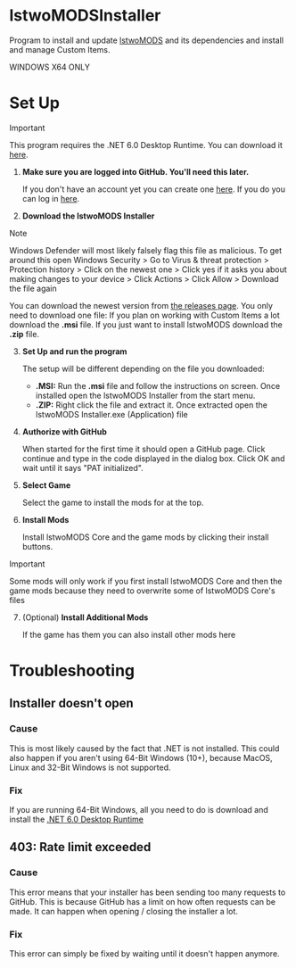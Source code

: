 # lstwoMODSInstaller
Program to install and update [lstwoMODS](https://github.com/lstwo/lstwomods) and its dependencies and install and manage Custom Items.

WINDOWS X64 ONLY

# Set Up

> [!IMPORTANT]
> This program requires the .NET 6.0 Desktop Runtime. You can download it [here](https://dotnet.microsoft.com/en-us/download/dotnet/thank-you/runtime-desktop-6.0.36-windows-x64-installer).

1. **Make sure you are logged into GitHub. You'll need this later.**

   If you don't have an account yet you can create one [here](https://github.com/signup). If you do you can log in [here](https://github.com/login).
   
2. **Download the lstwoMODS Installer**
  
> [!NOTE]
> Windows Defender will most likely falsely flag this file as malicious.
> To get around this
> open Windows Security >
> Go to Virus & threat protection >
> Protection history >
> Click on the newest one >
> Click yes if it asks you about making changes to your device >
> Click Actions >
> Click Allow >
> Download the file again

   You can download the newest version from [the releases page](https://github.com/lstwoSTUDIOS/lstwoMODSInstaller/releases). You only need to download one file:
   If you plan on working with Custom Items a lot download the **.msi** file. If you just want to install lstwoMODS download the **.zip** file.

3. **Set Up and run the program**

   The setup will be different depending on the file you downloaded:
   - **.MSI:** Run the **.msi** file and follow the instructions on screen. Once installed open the lstwoMODS Installer from the start menu.
   - **.ZIP:** Right click the file and extract it. Once extracted open the lstwoMODS Installer.exe (Application) file

4. **Authorize with GitHub**

   When started for the first time it should open a GitHub page. Click continue and type in the code displayed in the dialog box. Click OK and wait until it says "PAT initialized".

5. **Select Game**

   Select the game to install the mods for at the top.

6. **Install Mods**

   Install lstwoMODS Core and the game mods by clicking their install buttons.

> [!IMPORTANT]
> Some mods will only work if you first install lstwoMODS Core and then the game mods because they need to overwrite some of lstwoMODS Core's files

7. (Optional) **Install Additional Mods**

   If the game has them you can also install other mods here

# Troubleshooting

## Installer doesn't open

### Cause

This is most likely caused by the fact that .NET is not installed. This could also happen if you aren't using 64-Bit Windows (10+), because MacOS, Linux and 32-Bit Windows is not supported.

### Fix

If you are running 64-Bit Windows, all you need to do is download and install the [.NET 6.0 Desktop Runtime](https://dotnet.microsoft.com/en-us/download/dotnet/thank-you/runtime-desktop-6.0.36-windows-x64-installer)

## 403: Rate limit exceeded

### Cause

This error means that your installer has been sending too many requests to GitHub. This is because GitHub has a limit on how often requests can be made. It can happen when opening / closing the installer a lot.

### Fix

This error can simply be fixed by waiting until it doesn't happen anymore.
